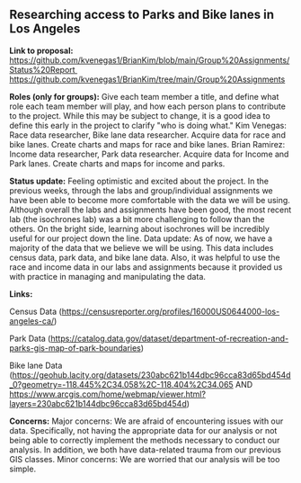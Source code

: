 ## Researching access to Parks and Bike lanes in Los Angeles ##

**Link to proposal:**
https://github.com/kvenegas1/BrianKim/blob/main/Group%20Assignments/Status%20Report https://github.com/kvenegas1/BrianKim/tree/main/Group%20Assignments

**Roles (only for groups):** Give each team member a title, and define what role each team member will play, and how each person plans to contribute to the project. While this may be subject to change, it is a good idea to define this early in the project to clarify "who is doing what."
Kim Venegas: Race data researcher, Bike lane data researcher. Acquire data for race and bike lanes. Create charts and maps for race and bike lanes.
Brian Ramirez: Income data researcher, Park data researcher. Acquire data for Income and Park lanes. Create charts and maps for income and parks.

**Status update:** Feeling optimistic and excited about the project. In the previous weeks, through the labs and group/individual assignments we have been able to become more comfortable with the data we will be using. Although overall the labs and assignments have been good, the most recent lab (the isochrones lab) was a bit more challenging to follow than the others. On the bright side, learning about isochrones will be incredibly useful for our project down the line. 
Data update: As of now, we have a majority of the data that we believe we will be using. This data includes census data, park data, and bike lane data. Also, it was helpful to use the race and income data in our labs and assignments because it provided us with practice in managing and manipulating the data.

**Links:** 

Census Data (https://censusreporter.org/profiles/16000US0644000-los-angeles-ca/)

Park Data (https://catalog.data.gov/dataset/department-of-recreation-and-parks-gis-map-of-park-boundaries)

Bike lane Data (https://geohub.lacity.org/datasets/230abc621b144dbc96cca83d65bd454d_0?geometry=-118.445%2C34.058%2C-118.404%2C34.065 AND https://www.arcgis.com/home/webmap/viewer.html?layers=230abc621b144dbc96cca83d65bd454d) 

**Concerns:** Major concerns: We are afraid of encountering issues with our data. Specifically, not having the appropriate data for our analysis or not being able to correctly implement the methods necessary to conduct our analysis. In addition, we both have data-related trauma from our previous GIS classes. Minor concerns: We are worried that our analysis will be too simple.


